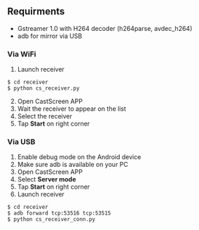 ## Requirments
* Gstreamer 1.0 with H264 decoder (h264parse, avdec_h264) 
* adb for mirror via USB

### Via WiFi
1. Launch receiver
```
$ cd receiver
$ python cs_receiver.py
```
2. Open CastScreen APP
3. Wait the receiver to appear on the list
4. Select the receiver
5. Tap **Start** on right corner

### Via USB
1. Enable debug mode on the Android device
2. Make sure adb is available on your PC
3. Open CastScreen APP
4. Select **Server mode**
5. Tap **Start** on right corner
6. Launch receiver
```
$ cd receiver
$ adb forward tcp:53516 tcp:53515
$ python cs_receiver_conn.py
```
